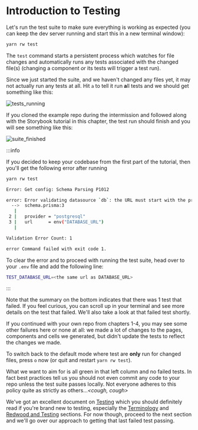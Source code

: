 # Introduction to Testing

Let's run the test suite to make sure everything is working as expected (you can keep the dev server running and start this in a new terminal window):

```bash
yarn rw test
```

The `test` command starts a persistent process which watches for file changes and automatically runs any tests associated with the changed file(s) (changing a component _or_ its tests will trigger a test run).

Since we just started the suite, and we haven't changed any files yet, it may not actually run any tests at all. Hit `a` to tell it run **a**ll tests and we should get something like this:

![tests_running](https://user-images.githubusercontent.com/46945607/165376937-89ed9254-0d8e-4945-a0d9-17178764a4b0.png)

If you cloned the example repo during the intermission and followed along with the Storybook tutorial in this chapter, the test run should finish and you will see something like this:

![suite_finished](https://user-images.githubusercontent.com/46945607/165378519-2859dd0d-d46a-448f-a62e-0b8f91c55a87.png)

:::info

If you decided to keep your codebase from the first part of the tutorial, then you'll get the following error after running

```bash
yarn rw test

Error: Get config: Schema Parsing P1012

error: Error validating datasource `db`: the URL must start with the protocol `postgresql://` or `postgres://`.
  -->  schema.prisma:3
   |
 2 |   provider = "postgresql"
 3 |   url      = env("DATABASE_URL")
   |

Validation Error Count: 1

error Command failed with exit code 1.
```

To clear the error and to proceed with running the test suite, head over to your `.env` file and add the following line:

```bash
TEST_DATABASE_URL=<the same url as DATABASE_URL>
```

:::

Note that the summary on the bottom indicates that there was 1 test that failed. If you feel curious, you can scroll up in your terminal and see more details on the test that failed. We'll also take a look at that failed test shortly.

If you continued with your own repo from chapters 1-4, you may see some other failures here or none at all: we made a lot of changes to the pages, components and cells we generated, but didn't update the tests to reflect the changes we made.

To switch back to the default mode where test are **only** run for changed files, press `o` now (or quit and restart `yarn rw test`).

What we want to aim for is all green in that left column and no failed tests. In fact best practices tell us you should not even commit any code to your repo unless the test suite passes locally. Not everyone adheres to this policy quite as strictly as others..._&lt;cough, cough&gt;_

We've got an excellent document on [Testing](../../testing.md) which you should definitely read if you're brand new to testing, especially the [Terminology](../../testing.md#terminology) and [Redwood and Testing](../../testing.md#redwood-and-testing) sections. For now though, proceed to the next section and we'll go over our approach to getting that last failed test passing.
